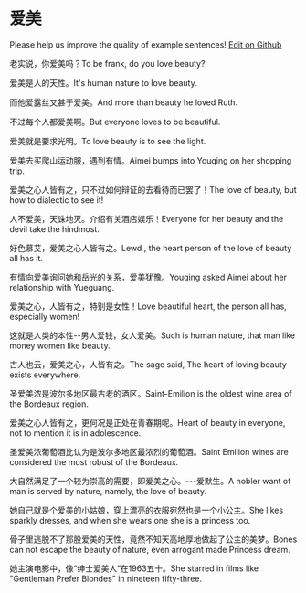 # 爱美

Please help us improve the quality of example sentences! [Edit on Github](https://github.com/jiyushe/jiyu-example-sentence-source/blob/main/chinese/aimei_1.md)

<p><span class="chinese">老实说，你爱美吗？</span><span class="english">To be frank, do you love beauty?</span></p>

<p><span class="chinese">爱美是人的天性。</span><span class="english">It's human nature to love beauty.</span></p>

<p><span class="chinese">而他爱露丝又甚于爱美。</span><span class="english">And more than beauty he loved Ruth.</span></p>

<p><span class="chinese">不过每个人都爱美啊。</span><span class="english">But everyone loves to be beautiful.</span></p>

<p><span class="chinese">爱美就是要求光明。</span><span class="english">To love beauty is to see the light.</span></p>

<p><span class="chinese">爱美去买爬山运动服，遇到有情。</span><span class="english">Aimei bumps into Youqing on her shopping trip.</span></p>

<p><span class="chinese">爱美之心人皆有之，只不过如何辩证的去看待而已罢了！</span><span class="english">The love of beauty, but how to dialectic to see it!</span></p>

<p><span class="chinese">人不爱美，天诛地灭。介绍有关酒店娱乐！</span><span class="english">Everyone for her beauty and the devil take the hindmost.</span></p>

<p><span class="chinese">好色慕艾，爱美之心人皆有之。</span><span class="english">Lewd , the heart person of the love of beauty all has it.</span></p>

<p><span class="chinese">有情向爱美询问她和岳光的关系，爱美犹豫。</span><span class="english">Youqing asked Aimei about her relationship with Yueguang.</span></p>

<p><span class="chinese">爱美之心，人皆有之，特别是女性！</span><span class="english">Love beautiful heart, the person all has, especially women!</span></p>

<p><span class="chinese">这就是人类的本性--男人爱钱，女人爱美。</span><span class="english">Such is human nature, that man like money women like beauty.</span></p>

<p><span class="chinese">古人也云，爱美之心，人皆有之。</span><span class="english">The sage said, The heart of loving beauty exists everywhere.</span></p>

<p><span class="chinese">圣爱美浓是波尔多地区最古老的酒区。</span><span class="english">Saint-Emilion is the oldest wine area of the Bordeaux region.</span></p>

<p><span class="chinese">爱美之心人皆有之，更何况是正处在青春期呢。</span><span class="english">Heart of beauty in everyone, not to mention it is in adolescence.</span></p>

<p><span class="chinese">圣爱美浓葡萄酒比认为是波尔多地区最浓烈的葡萄酒。</span><span class="english">Saint Emilion wines are considered the most robust of the Bordeaux.</span></p>

<p><span class="chinese">大自然满足了一个较为崇高的需要，即爱美之心。---爱默生。</span><span class="english">A nobler want of man is served by nature, namely, the love of beauty.</span></p>

<p><span class="chinese">她自己就是个爱美的小姑娘，穿上漂亮的衣服宛然也是一个小公主。</span><span class="english">She likes sparkly dresses, and when she wears one she is a princess too.</span></p>

<p><span class="chinese">骨子里逃脱不了那股爱美的天性，竟然不知天高地厚地做起了公主的美梦。</span><span class="english">Bones can not escape the beauty of nature, even arrogant made Princess dream.</span></p>

<p><span class="chinese">她主演电影中，像“绅士爱美人”在1963五十。</span><span class="english">She starred in films like "Gentleman Prefer Blondes" in nineteen fifty-three.</span></p>

